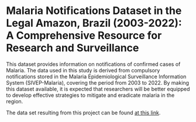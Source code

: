 # Malaria Notifications Dataset in the Legal Amazon, Brazil (2003-2022): A Comprehensive Resource for Research and Surveillance

This dataset provides information on notifications of confirmed cases of Malaria. The data used in this study is derived from compulsory notifications stored in the Malaria Epidemiological Surveillance Information System (SIVEP-Malaria), covering the period from 2003 to 2022. By making this dataset available, it is expected that researchers will be better equipped to develop effective strategies to mitigate and eradicate malaria in the region.

The data set resulting from this project can be found [at this link](https://data.mendeley.com/datasets/9n6b97fsbd/1).